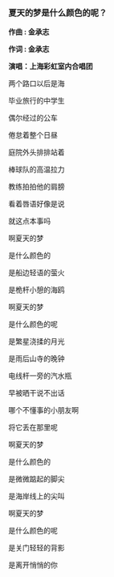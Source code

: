 ### 夏天的梦是什么颜色的呢？

**作曲 : 金承志**

**作词 : 金承志**

**演唱：上海彩虹室内合唱团**

两个路口以后是海

毕业旅行的中学生

偶尔经过的公车

倦怠着整个日昼

庭院外头排排站着

棒球队的高温拉力

教练拍拍他的肩膀

看着唇语好像是说

就这点本事吗

啊夏天的梦

是什么颜色的

是船边轻语的萤火

是桅杆小憩的海鸥

啊夏天的梦

是什么颜色的呢

是繁星浇揉的月光

是雨后山寺的晚钟

电线杆一旁的汽水瓶

早被晒干说不出话

哪个不懂事的小朋友啊

将它丢在那里呢

啊夏天的梦

是什么颜色的

是微微踮起的脚尖

是海岸线上的尖叫

啊夏天的梦

是什么颜色的呢

是关门轻轻的背影

是离开悄悄的你